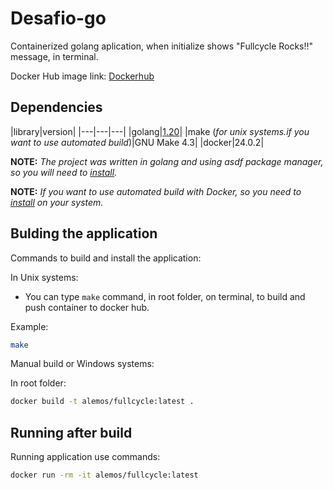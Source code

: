 # Desafio-go

Containerized golang aplication, when initialize shows "Fullcycle Rocks!!" message, in terminal.

Docker Hub image link: [Dockerhub](https://hub.docker.com/r/alemos/fullcycle)
## Dependencies

|library|version|
|---|---|---|
|golang|[1.20](https://go.dev/dl/)|
|make (*for unix systems.if you want to use automated build*)|GNU Make 4.3|
|docker|24.0.2|

**NOTE:** *The project was written in golang and using asdf package manager, so you will need to [install](https://github.com/asdf-vm/asdf).*

**NOTE:** *If you want to use automated build with Docker, so you need to [install](https://docs.docker.com/get-docker/) on your system.*

## Bulding the application

Commands to build and install the application:

In Unix systems:

- You can type `make` command, in root folder, on terminal, to build and push container to docker hub.

Example:

```bash
make
```

Manual build or Windows systems:

In root folder:

```bash
docker build -t alemos/fullcycle:latest .
```

## Running after build

Running application use commands:

```bash
docker run -rm -it alemos/fullcycle:latest
```
